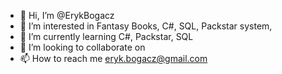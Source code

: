 - 👋 Hi, I’m @ErykBogacz
- 👀 I’m interested in Fantasy Books, C#, SQL, Packstar system,
- 🌱 I’m currently learning C#, Packstar, SQL
- 💞️ I’m looking to collaborate on 
- 📫 How to reach me eryk.bogacz@gmail.com

<!---
ErykBogacz/ErykBogacz is a ✨ special ✨ repository because its `README.md` (this file) appears on your GitHub profile.
You can click the Preview link to take a look at your changes.
--->
